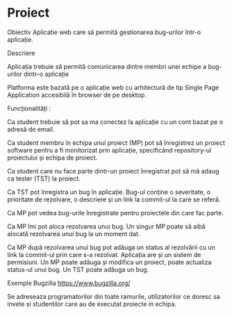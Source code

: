 # Proiect
Obiectiv
Aplicatie web care să permită gestionarea bug-urilor într-o aplicație.

Descriere

Aplicația trebuie să permită comunicarea dintre membri unei echipe a bug-urilor dintr-o aplicație

Platforma este bazată pe o aplicație web cu arhitectură de tip Single Page Application accesibilă în browser de pe desktop.

Funcționalități :

Ca student trebuie să pot sa ma conectez la aplicație cu un cont bazat pe o adresă de email.

Ca student membru în echipa unui proiect (MP) pot să înregistrez un proiect software pentru a fi monitorizat prin aplicație, specificând repository-ul proiectului și echipa de proiect.

Ca student care nu face parte dintr-un proiect înregistrat pot să mă adaug ca tester (TST) la proiect.

Ca TST pot înregistra un bug în aplicație. Bug-ul conține o severitate, o prioritate de rezolvare, o descriere și un link la commit-ul la care se referă.

Ca MP pot vedea bug-urile înregistrate pentru proiectele din care fac parte.

Ca MP îmi pot aloca rezolvarea unui bug. Un singur MP poate să aibă alocată rezolvarea unui bug la un moment dat.

Ca MP după rezolvarea unui bug pot adăuga un status al rezolvării cu un link la commit-ul prin care s-a rezolvat.
Aplicația are și un sistem de permisiuni. Un MP poate adăuga și modifica un proiect, poate actualiza status-ul unui bug. Un TST poate adăuga un bug.


Exemple
Bugzilla
https://www.bugzilla.org/

Se adreseaza programatorilor din toate ramurile, utilizatorilor ce doresc sa invete si studentilor care au de executat proiecte in echipa.
